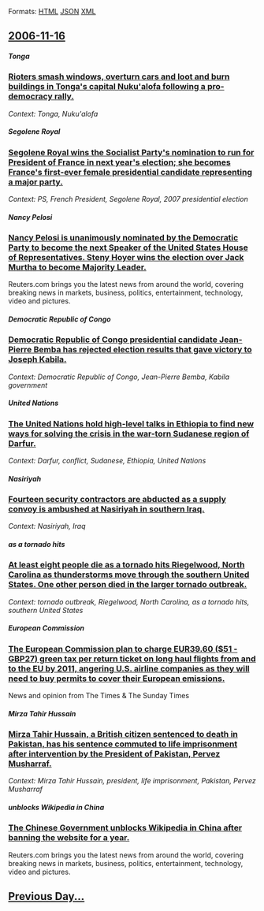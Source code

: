 
Formats: [HTML](2006/11/16/index.html)  [JSON](2006/11/16/index.json)  [XML](2006/11/16/index.xml)  

## [2006-11-16](/news/2006/11/16/index.md)

##### Tonga
### [ Rioters smash windows, overturn cars and loot and burn buildings in Tonga's capital Nuku'alofa following a pro-democracy rally. ](/news/2006/11/16/rioters-smash-windows-overturn-cars-and-loot-and-burn-buildings-in-tonga-s-capital-nuku-alofa-following-a-pro-democracy-rally.md)
_Context: Tonga, Nuku'alofa_

##### Segolene Royal
### [ Segolene Royal wins the Socialist Party's nomination to run for President of France in next year's election; she becomes France's first-ever female presidential candidate representing a major party. ](/news/2006/11/16/sa-c-gola-ne-royal-wins-the-socialist-party-s-nomination-to-run-for-president-of-france-in-next-year-s-election-she-becomes-france-s-first-e.md)
_Context: PS, French President, Segolene Royal, 2007 presidential election_

##### Nancy Pelosi
### [ Nancy Pelosi is unanimously nominated by the Democratic Party to become the next Speaker of the United States House of Representatives. Steny Hoyer wins the election over Jack Murtha to become Majority Leader. ](/news/2006/11/16/nancy-pelosi-is-unanimously-nominated-by-the-democratic-party-to-become-the-next-speaker-of-the-united-states-house-of-representatives-ste.md)
Reuters.com brings you the latest news from around the world, covering breaking news in markets, business, politics, entertainment, technology, video and pictures.

##### Democratic Republic of Congo
### [ Democratic Republic of Congo presidential candidate Jean-Pierre Bemba has rejected election results that gave victory to Joseph Kabila. ](/news/2006/11/16/democratic-republic-of-congo-presidential-candidate-jean-pierre-bemba-has-rejected-election-results-that-gave-victory-to-joseph-kabila.md)
_Context: Democratic Republic of Congo, Jean-Pierre Bemba, Kabila government_

##### United Nations
### [ The United Nations hold high-level talks in Ethiopia to find new ways for solving the crisis in the war-torn Sudanese region of Darfur. ](/news/2006/11/16/the-united-nations-hold-high-level-talks-in-ethiopia-to-find-new-ways-for-solving-the-crisis-in-the-war-torn-sudanese-region-of-darfur.md)
_Context: Darfur, conflict, Sudanese, Ethiopia, United Nations_

##### Nasiriyah
### [ Fourteen security contractors are abducted as a supply convoy is ambushed at Nasiriyah in southern Iraq. ](/news/2006/11/16/fourteen-security-contractors-are-abducted-as-a-supply-convoy-is-ambushed-at-nasiriyah-in-southern-iraq.md)
_Context: Nasiriyah, Iraq_

##### as a tornado hits
### [ At least eight people die as a tornado hits Riegelwood, North Carolina as thunderstorms move through the southern United States. One other person died in the larger tornado outbreak. ](/news/2006/11/16/at-least-eight-people-die-as-a-tornado-hits-riegelwood-north-carolina-as-thunderstorms-move-through-the-southern-united-states-one-other.md)
_Context: tornado outbreak, Riegelwood, North Carolina, as a tornado hits, southern United States_

##### European Commission
### [ The European Commission plan to charge EUR39.60 ($51 - GBP27) green tax per return ticket on long haul flights from and to the EU by 2011, angering U.S. airline companies as they will need to buy permits to cover their European emissions. ](/news/2006/11/16/the-european-commission-plan-to-charge-a-39-60-51-agbp27-green-tax-per-return-ticket-on-long-haul-flights-from-and-to-the-eu-by-2011.md)
News and opinion from The Times &amp; The Sunday Times

##### Mirza Tahir Hussain
### [ Mirza Tahir Hussain, a British citizen sentenced to death in Pakistan, has his sentence commuted to life imprisonment after intervention by the President of Pakistan, Pervez Musharraf. ](/news/2006/11/16/mirza-tahir-hussain-a-british-citizen-sentenced-to-death-in-pakistan-has-his-sentence-commuted-to-life-imprisonment-after-intervention-by.md)
_Context: Mirza Tahir Hussain, president, life imprisonment, Pakistan, Pervez Musharraf_

##### unblocks Wikipedia in China
### [ The Chinese Government unblocks Wikipedia in China after banning the website for a year. ](/news/2006/11/16/the-chinese-government-unblocks-wikipedia-in-china-after-banning-the-website-for-a-year.md)
Reuters.com brings you the latest news from around the world, covering breaking news in markets, business, politics, entertainment, technology, video and pictures.

## [Previous Day...](/news/2006/11/15/index.md)

